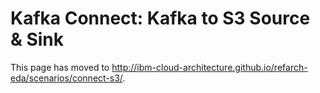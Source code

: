 # Kafka Connect: Kafka to S3 Source & Sink

This page has moved to http://ibm-cloud-architecture.github.io/refarch-eda/scenarios/connect-s3/.
